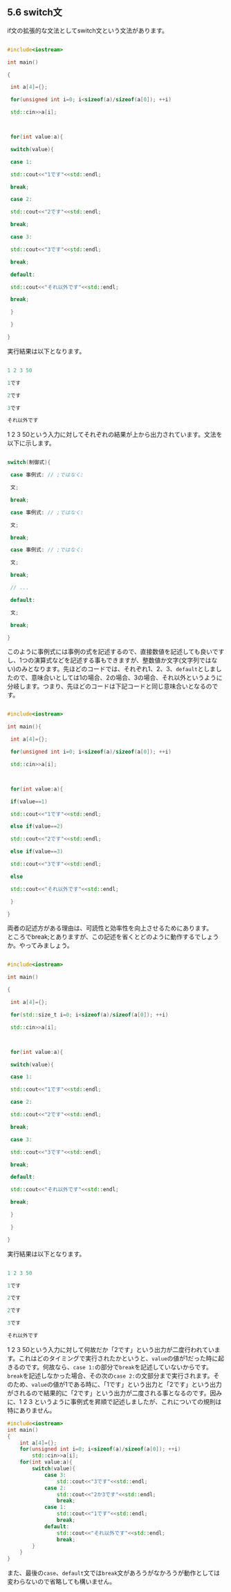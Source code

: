## 5.6 switch文

if文の拡張的な文法としてswitch文という文法があります。



```cpp

#include<iostream>

int main()

{

 int a[4]={};

 for(unsigned int i=0; i<sizeof(a)/sizeof(a[0]); ++i)

 std::cin>>a[i];



 for(int value:a){

 switch(value){

 case 1:

 std::cout<<"1です"<<std::endl;

 break;

 case 2:

 std::cout<<"2です"<<std::endl;

 break;

 case 3:

 std::cout<<"3です"<<std::endl;

 break;

 default:

 std::cout<<"それ以外です"<<std::endl;

 break;

 }

 }

}

```

実行結果は以下となります。

```cpp

1 2 3 50

1です

2です

3です

それ以外です

```

1 2 3 50という入力に対してそれぞれの結果が上から出力されています。文法を以下に示します。

```cpp

switch(制御式){

 case 事例式: // ;ではなく:

 文;

 break;

 case 事例式: // ;ではなく:

 文;

 break;

 case 事例式: // ;ではなく:

 文;

 break;

 // ...

 default:

 文;

 break;

}

```

このように事例式には事例の式を記述するので、直接数値を記述しても良いですし、1つの演算式などを記述する事もできますが、整数値か文字(文字列ではない)のみとなります。先ほどのコードでは、それぞれ1、2、3、`default`としましたので、意味合いとしては1の場合、2の場合、3の場合、それ以外というように分岐します。つまり、先ほどのコードは下記コードと同じ意味合いとなるのです。

```cpp

#include<iostream>

int main(){

 int a[4]={};

 for(unsigned int i=0; i<sizeof(a)/sizeof(a[0]); ++i)

 std::cin>>a[i];



 for(int value:a){

 if(value==1)

 std::cout<<"1です"<<std::endl;

 else if(value==2)

 std::cout<<"2です"<<std::endl;

 else if(value==3)

 std::cout<<"3です"<<std::endl;

 else

 std::cout<<"それ以外です"<<std::endl;

 }

}

```

両者の記述方がある理由は、可読性と効率性を向上させるためにあります。<br>ところでbreak;とありますが、この記述を省くとどのように動作するでしょうか。やってみましょう。

```cpp

#include<iostream>

int main()

{

 int a[4]={};

 for(std::size_t i=0; i<sizeof(a)/sizeof(a[0]); ++i)

 std::cin>>a[i];



 for(int value:a){

 switch(value){

 case 1:

 std::cout<<"1です"<<std::endl;

 case 2:

 std::cout<<"2です"<<std::endl;

 break;

 case 3:

 std::cout<<"3です"<<std::endl;

 break;

 default:

 std::cout<<"それ以外です"<<std::endl;

 break;

 }

 }

}

```

実行結果は以下となります。

```cpp

1 2 3 50

1です

2です

2です

3です

それ以外です

```

1 2 3 50という入力に対して何故だか「2です」という出力が二度行われています。これはどのタイミングで実行されたかというと、`value`の値が1だった時に起きるのです。何故なら、`case 1:`の部分で`break`を記述していないからです。`break`を記述しなかった場合、その次の`case 2:`の文部分まで実行されます。そのため、`value`の値が1である時に、「1です」という出力と「2です」という出力がされるので結果的に「2です」という出力が二度される事となるのです。因みに、1 2 3 というように事例式を昇順で記述しましたが、これについての規則は特にありません。

```cpp
#include<iostream>
int main()
{
    int a[4]={};
    for(unsigned int i=0; i<sizeof(a)/sizeof(a[0]); ++i)
        std::cin>>a[i];
    for(int value:a){
        switch(value){
            case 3:
                std::cout<<"3です"<<std::endl;
            case 2:
                std::cout<<"2か3です"<<std::endl;
                break;
            case 1:
                std::cout<<"1です"<<std::endl;
                break;
            default:
                std::cout<<"それ以外です"<<std::endl;
                break;
        }
    }
}

```
また、最後の`case`、`default`文では`break`文があろうがなかろうが動作としては変わらないので省略しても構いません。